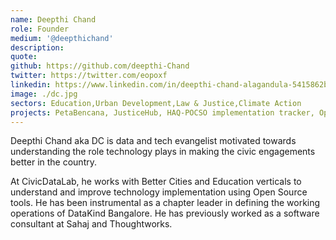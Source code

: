 ```yaml
---
name: Deepthi Chand
role: Founder
medium: '@deepthichand'
description:
quote:
github: https://github.com/deepthi-Chand
twitter: https://twitter.com/eopoxf
linkedin: https://www.linkedin.com/in/deepthi-chand-alagandula-5415862b/
image: ./dc.jpg
sectors: Education,Urban Development,Law & Justice,Climate Action
projects: PetaBencana, JusticeHub, HAQ-POCSO implementation tracker, OpenCity, Democratising Action for Attainment, PetaBencana, STiR Education, Pratham Books, Tracking the implementation of the POCSO Act, Akshara Foundation, Intelligent Data Solution for Disaster Risk Reduction, Analysing the implementation of child protection laws in India, Budgets for Justice, Data Workshops, Justice Hub, Open Contracting India - Himachal Pradesh
---
```


Deepthi Chand aka DC is data and tech evangelist motivated towards understanding the role technology plays in making the civic engagements better in the country.

At CivicDataLab, he works with Better Cities and Education verticals to understand and improve technology implementation using Open Source tools. He has been instrumental as a chapter leader in defining the working operations of DataKind Bangalore. He has previously worked as a software consultant at Sahaj and Thoughtworks.
